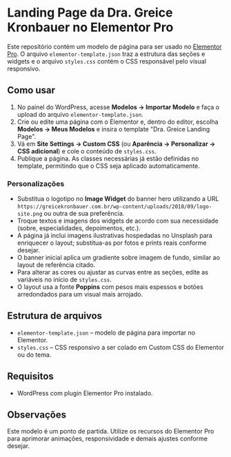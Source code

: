 # Landing Page da Dra. Greice Kronbauer no Elementor Pro

Este repositório contém um modelo de página para ser usado no [Elementor Pro](https://elementor.com/). O arquivo `elementor-template.json` traz a estrutura das seções e widgets e o arquivo `styles.css` contém o CSS responsável pelo visual responsivo.

## Como usar
1. No painel do WordPress, acesse **Modelos → Importar Modelo** e faça o upload do arquivo `elementor-template.json`.
2. Crie ou edite uma página com o Elementor e, dentro do editor, escolha **Modelos → Meus Modelos** e insira o template "Dra. Greice Landing Page".
3. Vá em **Site Settings → Custom CSS** (ou **Aparência → Personalizar → CSS adicional**) e cole o conteúdo de `styles.css`.
4. Publique a página. As classes necessárias já estão definidas no template, permitindo que o CSS seja aplicado automaticamente.

### Personalizações
- Substitua o logotipo no **Image Widget** do banner hero utilizando a URL `https://greicekronbauer.com.br/wp-content/uploads/2018/09/logo-site.png` ou outra de sua preferência.
- Troque textos e imagens dos widgets de acordo com sua necessidade (sobre, especialidades, depoimentos, etc.).
- A página já inclui imagens ilustrativas hospedadas no Unsplash para enriquecer o layout; substitua-as por fotos e prints reais conforme desejar.
- O banner inicial aplica um gradiente sobre imagem de fundo, similar ao layout de referência citado.
- Para alterar as cores ou ajustar as curvas entre as seções, edite as variáveis no início de `styles.css`.
- O layout usa a fonte **Poppins** com pesos mais espessos e botões arredondados para um visual mais arrojado.

## Estrutura de arquivos
- `elementor-template.json` – modelo de página para importar no Elementor.
- `styles.css` – CSS responsivo a ser colado em Custom CSS do Elementor ou do tema.

## Requisitos
- WordPress com plugin Elementor Pro instalado.

## Observações
Este modelo é um ponto de partida. Utilize os recursos do Elementor Pro para aprimorar animações, responsividade e demais ajustes conforme desejar.
